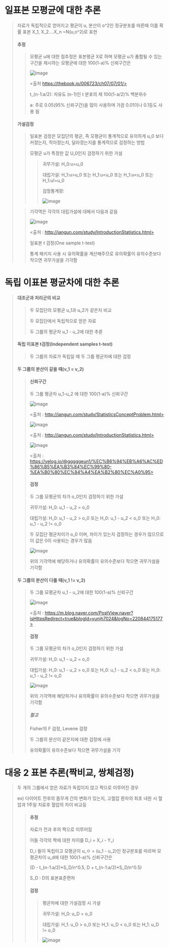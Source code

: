 # 일표본 모평균에 대한 추론
>
> 자료가 독립적으로 얻어지고 평균이 u, 분산이 o^2인 정규분포를 따른때 이를 확률 표본 X_1, X_2....X_n ~N(u,o^2)로 표현
>
> #### 추정
>
> > 모평균 u에 대한 점추정은 표본평균 X로 하며 모평균 u가 폼함될 수 있는 구간을 제시하는 모평균에 대한 100(1-a)% 신뢰구간은
> >
> >![image](https://user-images.githubusercontent.com/65435447/165915646-ea889008-841f-4490-a014-8b4cbc25a403.png)
> >
> ><출처 https://thebook.io/006723/ch07/07/01/>
> >
> >t_(n-1:a/2): 자유도 (n-1)인 t 분포의 제 100(1-a/2)% 백분위수
> >
> >a: 주로 0.05(95% 신뢰구간)을 많이 사용하며 가끔 0.01이나 0.1등도 사용 됨
>
> #### 가설검정
>
> > 일표본 검정은 모집단의 평균, 즉 모평균이 통계적으로 유의하게 u_0 보다 커졌는지, 작아졌는지, 달라졌는지를 통계적으로 검정하는 방법
> > 
> > 모평균 u가 특정한 값 U_0인지 검정하기 위한 가설
> > 
> > > 귀무가설: H_0:u=u_0
> > > 
> > > 대립가설: H_1:u>u_0 또는 H_1:u<u_0 또는 H_1:u<u_0 또는 H_1:u!=u_0
> > > 
> > > 검정통계량:
> > > 
> > > ![image](https://user-images.githubusercontent.com/65435447/165917917-8a05fe25-d847-48d5-bb71-429def7003a4.png)
>
> > 기각역은 각각의 대립가설에 대해서 다음과 같음
> > 
> > ![image](https://user-images.githubusercontent.com/65435447/165918464-ebaeda81-4d47-4178-bbd9-2357b27eef3f.png)
> >
> > <출처 : http://jangun.com/study/IntroductionStatistics.html>
> >
> > 일표본 t 검정(One sample t-test)
> > 
> > 통계 패키지 사용 시 유의확률을 계산해주므로 유의확률이 유의수준보다 작으면 귀무가설을 기각함
> > 

# 독립 이표본 평균차에 대한 추론
>
> #### 대조군과 처리군의 비교
> 
> > 두 모집단의 모평균 u_1과 u_2가 같은지 비교
> >
> > 두 모집단에서 독립적으로 얻은 자료
> > 
> > 두 그룹의 평균차 u_1 - u_2에 대한 추론
> > 
> 
> #### 독립 이표본 t검정(Independent samples t-test)
> >  
> > 두 그룹의 자료가 독립일 때 두 그룹 평균차에 대한 검정
> >
> #### 두 그룹의 분산이 같을 때(v_1 = v_2) 
> >  
> > #### 신뢰구간
> >  
> > 두 그룹 평균차 u_1-u_2 에 대한 100(1-a)% 신뢰구간 
> >  
> > ![image](https://user-images.githubusercontent.com/65435447/165921228-77af3623-df62-46d3-9dc3-87fec9f064b7.png)
> >  
> > <출처 : http://jangun.com/study/StatisticsConceptProblem.html>
> >  
> >  ![image](https://user-images.githubusercontent.com/65435447/165921464-efad6710-4bf3-4ad2-9b8c-5099eb8be7ac.png)
> >
> > <출처 : http://jangun.com/study/IntroductionStatistics.html> 
> >  
> >  ![image](https://user-images.githubusercontent.com/65435447/165922055-91534033-e98f-4cd3-b1e9-2b95f456ec8b.png)
> >  
> >  <출처 : https://velog.io/@gggggeun1/%EC%B6%94%EB%A6%AC%ED%86%B5%EA%B3%84%EC%99%80-%EA%B0%80%EC%84%A4%EA%B2%80%EC%A0%95> 
> >  
> >  #### 검정
> >  
> >  두 그룹 모평균의 차가 o_0인지 검정하기 위한 가설
> >  
> >  귀무가설: H_0: u_1 - u_2 = o_0
> >  
> >  대립가설: H_0: u_1 - u_2 > o_0 또는 H_0: u_1 - u_2 < o_0 또는 H_0: u_1 - u_2 != o_0
> >  
> >  두 모집단 평균차이가 o_0 이며, 차이가 있는지 검정하는 경우가 많으므로 이 값은 0이 사용되는 경우가 많음
> >  
> >  ![image](https://user-images.githubusercontent.com/65435447/165923242-b917c306-e589-4d88-aec6-37e320b51dec.png)
> >
> > 위의 기각역에 해당하거나 유의확률이 유의수준보다 작으면 귀무가설을 기각함
> > 
> #### 두 그룹의 분산이 다를 때(v_1 != v_2) 
> > 
> > 두 그룹 모평균차 u_1 - u_2에 대한 100(1-a)% 신뢰구간
> > 
> > ![image](https://user-images.githubusercontent.com/65435447/165925170-4cab3a65-2688-4232-bdf3-4552a33157f1.png)
> > 
> > <출처 : https://m.blog.naver.com/PostView.naver?isHttpsRedirect=true&blogId=yunjh7024&logNo=220844175177>
> >  
> >  #### 검정
> >  
> >  두 그룹 모평균의 차가 o_0인지 검정하기 위한 가설
> >  
> >  귀무가설: H_0: u_1 - u_2 = o_0
> >  
> >  대립가설: H_0: u_1 - u_2 > o_0 또는 H_0: u_1 - u_2 < o_0 또는 H_0: u_1 - u_2 != o_0
> > 
> > ![image](https://user-images.githubusercontent.com/65435447/165926828-b65ebb0d-2444-4296-81a2-1680d39340a1.png)
> > 
> > 위의 기각역에 해당하거나 유의확률이 유의수준보다 작으면 귀무가설을 기각함
> > 
> > ##### 참고
> > Fisher의 F 검정, Levene 검정
> > 
> > 두 그룹의 분산이 같은지에 대한 검정에 사용 
> > 
> > 유의확률이 유의수준보다 작으면 귀무가설을 기각
> 


# 대응 2 표본 추론(짝비교, 쌍체검정)
>
> 두 개의 그룹에서 얻은 자료가 독립이지 않고 짝으로 이루어진 경우
>
> ex) 다이어트 전후의 몸무게 간의 변화가 있는지, 고혈압 환자의 최초 내원 시 혈압과 1주일 치료후 혈압의 차이 비교등
>
> > #### 추정
> > 
> > 자료가 전과 후의 짝으로 이루어짐
> >  
> > 이들 각각의 짝에 대한 차이를 D_i = X_i - Y_i 
> > 
> > D_i 들이 독립이고 모평균이 u_ㅇ = (u_1 - u_2)인 정규분포를 따르며 모평균차이 u_d에 대한 100(1-a)% 신뢰구간은
> > 
> > (D - t_(n-1:a/2)*S_D/n^0.5, D + t_(n-1:a/2)*S_D/n^0.5)
> > 
> > S_D : D의 표본표준편차
> >
> > #### 검정
> >
> > > 평균차에 대한 가설검정 시 가설
> > > 
> > > 귀무가설: H_0: u_D = o_0
> > > 
> > > 대립가설: H_1: u_D > o_0 또는 H_1: u_D < o_0 또는 H_1: u_D != o_0
> > >
> > > ![image](https://user-images.githubusercontent.com/65435447/165941452-0709a42d-39a1-49e4-bef3-70ec0e5da92d.png)
> > >
> >



























